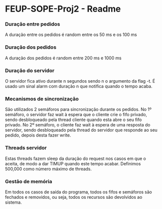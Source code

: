 # FEUP-SOPE-Proj2 - Readme

### Duração entre pedidos
A duração entre os pedidos é random entre os 50 ms e os 100 ms

### Duração dos pedidos 
A duração dos pedidos é random entre 200 ms e 1000 ms

### Duração do servidor
O servidor fica ativo durante n segundos sendo n o argumento da flag -t. É usado um sinal alarm com duração n que notifica quando o tempo acaba.

### Mecanismos de sincronização
São utilizados 2 semáforos para sincronização durante os pedidos. 
No 1º semáforo, o servidor faz wait à espera que o cliente crie o fifo privado, sendo desbloqueado pela thread cliente quando esta abre o seu fifo privado.
No 2º semáforo, o cliente faz wait à espera de uma resposta do servidor, sendo desbloqueado pela thread do servidor que responde ao seu pedido, depois desta fazer write.

### Threads servidor
Estas threads fazem sleep da duração do request nos casos em que o aceita, de modo a dar TIMUP quando este tempo acabar. Definimos 500,000 como número máximo de threads.

### Gestão de memória
Em todos os casos de saída do programa, todos os fifos e semáforos são fechados e removidos, ou seja, todos os recursos são devolvidos ao sistema.